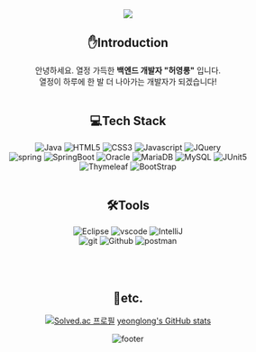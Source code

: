 <div align="center">
  <!-- 상단 header -->
  <img src="https://capsule-render.vercel.app/api?type=Waving&height=200&color=d6ace6&section=header&text=Yeonglong%Heo&animation=fadeIn&fontColor=ffffff&fontAlignY=40" />
  
  <!-- 자기소개 -->
  ## ✋Introduction
  안녕하세요. 열정 가득한 __백엔드 개발자 "허영롱"__ 입니다. <br/>
  열정이 하루에 한 발 더 나아가는 개발자가 되겠습니다!
  <br>
  <br>
  
  <!-- 기술 스택 -->
  ## 💻Tech Stack
  ![Java](https://img.shields.io/badge/Java-ED8B00?style=flat-square&logo=openjdk&logoColor=white)
  ![HTML5](https://img.shields.io/badge/HTML5-E34F26?style=flat-square&logo=html5&logoColor=white)
  ![CSS3](https://img.shields.io/badge/CSS-239120?&style=flat-square&logo=css3&logoColor=white)
  ![Javascript](https://img.shields.io/badge/JavaScript-F7DF1E?style=flat-square&logo=JavaScript&logoColor=white)
  ![JQuery](https://img.shields.io/badge/jQuery-0769AD?style=flat-square&logo=jquery&logoColor=white)  
  ![spring](https://img.shields.io/badge/Spring-6DB33F?style=flat-square&logo=spring&logoColor=white) 
  ![SpringBoot](https://img.shields.io/badge/SpringBoot-6DB33F?style=flat-square&logo=springboot&logoColor=white)
  ![Oracle](https://img.shields.io/badge/Oracle-F80000?style=flat-square&logo=oracle&logoColor=black)
  ![MariaDB](https://img.shields.io/badge/MariaDB-003545?style=flat-square&logo=mariadb&logoColor=white)
  ![MySQL](https://img.shields.io/badge/mysql-4479A1?style=flat-square&logo=mysql&logoColor=white) 
  ![JUnit5](https://img.shields.io/badge/junit5-25A162?style=flat-square&logo=junit5&logoColor=white)  
  ![Thymeleaf](https://img.shields.io/badge/Thymeleaf-005F0F?style=flat-square&logo=thymeleaf&logoColor=white)
  ![BootStrap](https://img.shields.io/badge/Bootstrap-563D7C?style=flat-square&logo=bootstrap&logoColor=white)
  <br>
  <br>
  
  ## 🛠️Tools
  ![Eclipse](https://img.shields.io/badge/Eclipse-2C2255?style=flat-square&logo=eclipse&logoColor=white) 
  ![vscode](https://img.shields.io/badge/Visual_Studio_Code-0078D4?style=flat-square&logo=visual%20studio%20code&logoColor=white)
  ![IntelliJ](https://img.shields.io/badge/IntelliJ_IDEA-000000?style=flat-square&logo=intellij-idea&logoColor=white)  
  ![git](https://img.shields.io/badge/GIT-E44C30?style=flat-square&logo=git&logoColor=white)
  ![Github](https://img.shields.io/badge/GitHub-100000?style=flat-square&logo=github&logoColor=white)
  ![postman](https://img.shields.io/badge/Postman-FF6C37?style=flat-square&logo=postman&logoColor=white)
<br>
<br>
<br>
<br>

## 🌟etc.
[![Solved.ac
프로필](http://mazassumnida.wtf/api/v2/generate_badge?boj=cozyluv117)](https://solved.ac/cozyluv117) 
[yeonglong's GitHub stats](https://github-readme-stats.vercel.app/api/top-langs/?username=cozyluv117&show_icons=true&theme=transparent)


<!-- ![yeonglong's GitHub stats](https://github-readme-stats-git-masterrstaa-rickstaa.vercel.app/api/top-langs/?username=cozyluv117&show_icons=true&theme=transparent)
-->

![footer](https://capsule-render.vercel.app/api?type=Waving&color=d6ace6&section=footer)

</div>

<!--
**yeong1203/yeong1203** is a ✨ _special_ ✨ repository because its `README.md` (this file) appears on your GitHub profile.

Here are some ideas to get you started:

-->

